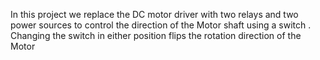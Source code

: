 In  this project we replace the DC motor driver with two relays and two power sources to control the direction of the Motor shaft using a switch .
Changing the switch in either position flips the rotation direction of the Motor 
